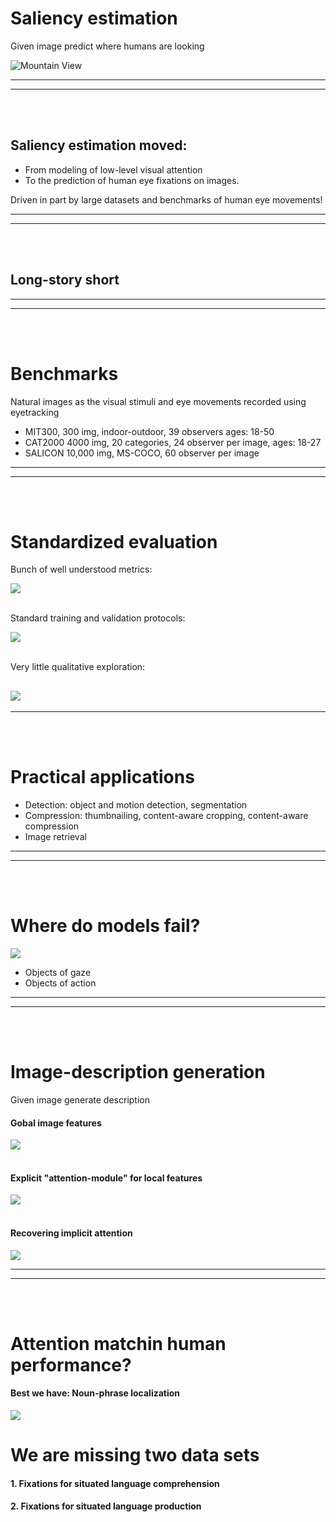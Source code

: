 # Saliency estimation

Given image predict where humans are looking

<img src="http://imagelab.ing.unimore.it/imagelab/uploadedImages/000243.jpg"    
     alt="Mountain View" 
     >
     
----
----
<br><br>

## Saliency estimation moved:
- From modeling of low-level visual attention 
- To the prediction of human eye fixations on images.

Driven in part by large datasets and benchmarks of human eye movements!

----
----
<br><br>


## Long-story short


----
----
<br><br>

# Benchmarks

Natural images as the visual stimuli and eye movements recorded using eyetracking

- MIT300, 300 img, indoor-outdoor, 39 observers ages: 18-50
- CAT2000 4000 img, 20 categories, 24 observer per image, ages: 18-27  
- SALICON 10,000 img, MS-COCO, 60 observer per image  

----
----
<br><br>

# Standardized evaluation
Bunch of well understood metrics:

<img
    src="https://ai2-s2-public.s3.amazonaws.com/figures/2016-11-08/7df5a52a88a7e84ddb645e8361d2e9aa45449e5f/13-Table6-1.png"
    >
<br><br>


Standard training and validation protocols:

<img
    src="https://ai2-s2-public.s3.amazonaws.com/figures/2016-11-08/258fad95e709b6d0572ae6cc99efbbb14d32bdf2/6-Table4-1.png"
    >
    <br><br>

    
Very little qualitative exploration:

<img
    src="https://ai2-s2-public.s3.amazonaws.com/figures/2016-11-08/258fad95e709b6d0572ae6cc99efbbb14d32bdf2/7-Figure6-1.png"
    >
----
----
<br><br>

# Practical applications

- Detection: object and motion detection, segmentation
- Compression: thumbnailing, content-aware cropping, content-aware compression
- Image retrieval

----
----
<br><br>

# Where do models fail?

<img src="https://ai2-s2-public.s3.amazonaws.com/figures/2016-11-08/13b6b5b2e96b2b63f0d35f6e91e22a08d2f4e52c/8-Figure6-1.png"
     >
     
- Objects of gaze
- Objects of action

----
----
<br><br>


# Image-description generation
Given image generate description 

#### Gobal image features
<img src="https://ai2-s2-public.s3.amazonaws.com/figures/2016-11-08/11da2d589485685f792a8ac79d4c2e589e5f77bd/0-Figure1-1.png"
     >
<br><br>

#### Explicit "attention-module" for local features
<img src="https://ai2-s2-public.s3.amazonaws.com/figures/2016-11-08/b955969e1077ca328018c9e4dcf27b87ed9f5076/9-Figure8-1.png"
     >
<br><br>
     
#### Recovering implicit attention
<img src="https://ai2-s2-public.s3.amazonaws.com/figures/2016-11-08/76f83380fe193ae8475e660c1c6b12b60521a29f/5-Figure3-1.png"
     >
     
----
----
<br><br>

# Attention matchin human performance?

#### Best we have: Noun-phrase localization

<img src="https://ai2-s2-public.s3.amazonaws.com/figures/2016-11-08/0612745dbd292fc0a548a16d39cd73e127faedde/16-Figure12-1.png"
     >
     
# We are missing two data sets

#### 1. Fixations for situated language comprehension
#### 2. Fixations for situated language production



